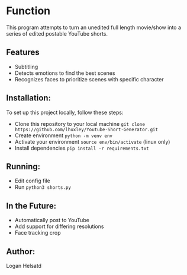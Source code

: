# Function
This program attempts to turn an unedited full length movie/show into a series of edited postable YouTube shorts.

## Features
- Subtitling 
- Detects emotions to find the best scenes
- Recognizes faces to prioritize scenes with specific character

## Installation:
To set up this project locally, follow these steps:

- Clone this repository to your local machine `git clone https://github.com/lhuxley/Youtube-Short-Generator.git`
- Create environment `python -m venv env`
- Activate your environment `source env/bin/activate` (linux only)
- Install dependencies `pip install -r requirements.txt`

## Running:
- Edit config file
- Run `python3 shorts.py`

## In the Future:
- Automatically post to YouTube
- Add support for differing resolutions
- Face tracking crop

## Author:
Logan Helsatd